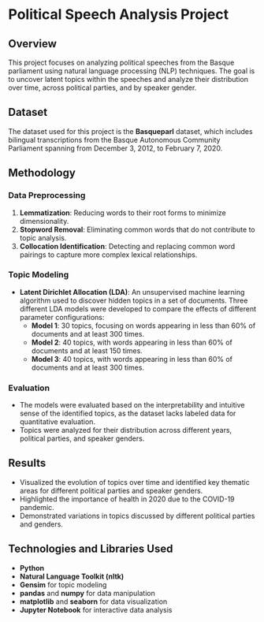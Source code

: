 # Political Speech Analysis Project

## Overview

This project focuses on analyzing political speeches from the Basque parliament using natural language processing (NLP) techniques. The goal is to uncover latent topics within the speeches and analyze their distribution over time, across political parties, and by speaker gender.

## Dataset

The dataset used for this project is the **Basqueparl** dataset, which includes bilingual transcriptions from the Basque Autonomous Community Parliament spanning from December 3, 2012, to February 7, 2020.

## Methodology

### Data Preprocessing

1. **Lemmatization**: Reducing words to their root forms to minimize dimensionality.
2. **Stopword Removal**: Eliminating common words that do not contribute to topic analysis.
3. **Collocation Identification**: Detecting and replacing common word pairings to capture more complex lexical relationships.

### Topic Modeling

- **Latent Dirichlet Allocation (LDA)**: An unsupervised machine learning algorithm used to discover hidden topics in a set of documents. Three different LDA models were developed to compare the effects of different parameter configurations:
  - **Model 1**: 30 topics, focusing on words appearing in less than 60% of documents and at least 300 times.
  - **Model 2**: 40 topics, with words appearing in less than 60% of documents and at least 150 times.
  - **Model 3**: 40 topics, with words appearing in less than 60% of documents and at least 300 times.

### Evaluation

- The models were evaluated based on the interpretability and intuitive sense of the identified topics, as the dataset lacks labeled data for quantitative evaluation.
- Topics were analyzed for their distribution across different years, political parties, and speaker genders.

## Results

- Visualized the evolution of topics over time and identified key thematic areas for different political parties and speaker genders.
- Highlighted the importance of health in 2020 due to the COVID-19 pandemic.
- Demonstrated variations in topics discussed by different political parties and genders.

## Technologies and Libraries Used

- **Python**
- **Natural Language Toolkit (nltk)**
- **Gensim** for topic modeling
- **pandas** and **numpy** for data manipulation
- **matplotlib** and **seaborn** for data visualization
- **Jupyter Notebook** for interactive data analysis
